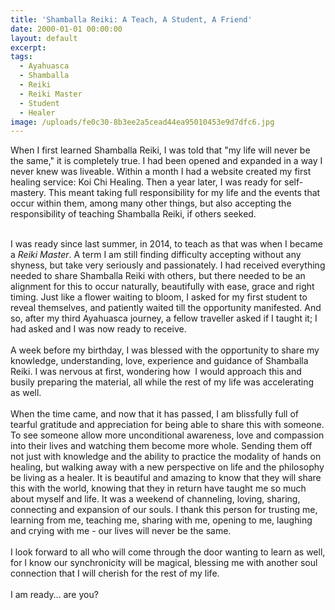 ```yaml
---
title: 'Shamballa Reiki: A Teach, A Student, A Friend'
date: 2000-01-01 00:00:00
layout: default
excerpt:
tags:
  - Ayahuasca
  - Shamballa
  - Reiki
  - Reiki Master
  - Student
  - Healer
image: /uploads/fe0c30-8b3ee2a5cead44ea95010453e9d7dfc6.jpg
---
```



When I first learned Shamballa Reiki, I was told that "my life will never be the same," it is completely true. I had been opened and expanded in a way I never knew was liveable. Within a month I had a website created my first healing service: Koi Chi Healing. Then a year later, I was ready for self-mastery. This meant taking full responsibility for my life and the events that occur within them, among many other things, but also accepting the responsibility of teaching Shamballa Reiki, if others seeked.

<br>I was ready since last summer, in 2014, to teach as that was when I became a *Reiki Master*. A term I am still finding difficulty accepting without any shyness, but take very seriously and passionately. I had received everything needed to share Shamballa Reiki with others, but there needed to be an alignment for this to occur naturally, beautifully with ease, grace and right timing. Just like a flower waiting to bloom, I asked for my first student to reveal themselves, and patiently waited till the opportunity manifested. And so, after my third Ayahuasca journey, a fellow traveller asked if I taught it; I had asked and I was now ready to receive.
<br>
<br>A week before my birthday, I was blessed with the opportunity to share my knowledge, understanding, love, experience and guidance of Shamballa Reiki. I was nervous at first, wondering how  I would approach this and busily preparing the material, all while the rest of my life was accelerating as well.
<br>
<br>When the time came, and now that it has passed, I am blissfully full of tearful gratitude and appreciation for being able to share this with someone. To see someone allow more unconditional awareness, love and compassion into their lives and watching them become more whole. Sending them off not just with knowledge and the ability to practice the modality of hands on healing, but walking away with a new perspective on life and the philosophy be living as a healer. It is beautiful and amazing to know that they will share this with the world, knowing that they in return have taught me so much about myself and life. It was a weekend of channeling, loving, sharing, connecting and expansion of our souls. I thank this person for trusting me, learning from me, teaching me, sharing with me, opening to me, laughing and crying with me - our lives will never be the same.
<br>
<br>I look forward to all who will come through the door wanting to learn as well, for I know our synchronicity will be magical, blessing me with another soul connection that I will cherish for the rest of my life.
<br>
<br>I am ready… are you?
